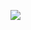 <a href="https://www.notion.so/" target="_blank"><img src="https://img.shields.io/badge/notion-333333.svg?&style=for-the-badge&logo=notion&logoColor=#000000"/></a>
